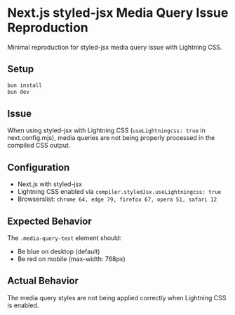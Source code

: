 # Next.js styled-jsx Media Query Issue Reproduction

Minimal reproduction for styled-jsx media query issue with Lightning CSS.

## Setup

```bash
bun install
bun dev
```

## Issue

When using styled-jsx with Lightning CSS (`useLightningcss: true` in next.config.mjs), media queries are not being properly processed in the compiled CSS output.

## Configuration

- Next.js with styled-jsx
- Lightning CSS enabled via `compiler.styledJsx.useLightningcss: true`
- Browserslist: `chrome 64, edge 79, firefox 67, opera 51, safari 12`

## Expected Behavior

The `.media-query-test` element should:

- Be blue on desktop (default)
- Be red on mobile (max-width: 768px)

## Actual Behavior

The media query styles are not being applied correctly when Lightning CSS is enabled.
